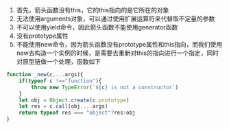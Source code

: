 1. 首先，箭头函数没有this，它的this指向的是它所在的对象
2. 无法使用arguments对象，可以通过使用扩展运算符来代替取不定量的参数
3. 不可以使用yield命令，因此箭头函数不能使用generator函数
4. 没有prototype属性
5. 不能使用new命令，因为箭头函数没有prototype属性和this指向，而我们使用new去构造一个实例的时候，是需要去重新对this的指向进行一个指定，同时对原型链做一个处理，函数如下
```javascript
function _new(c,...args){
    if(typeof c !=="function"){
        throw new TypeError(`${c} is not a constructor`)
    }
    let obj = Object.create(c.prototype)
    let res = c.call(obj,...args)
    return typeof res === "object"?res:obj
}
```